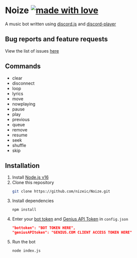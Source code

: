 # Noize [![made with love](https://img.shields.io/badge/made_with-love-red.svg)](https://shields.io/)
A music bot written using [discord.js](https://github.com/discordjs/discord.js) and [discord-player](https://github.com/Androz2091/discord-player)

## Bug reports and feature requests
View the list of issues [here](https://github.com/nizeic/Noize)

## Commands
* clear
* disconnect
* loop
* lyrics
* move
* nowplaying
* pause
* play
* previous
* queue
* remove
* resume
* seek
* shuffle
* skip

## Installation
1. Install [Node.js v16](https://nodejs.org/en/download/current)
2. Clone this repository
    ```sh
    git clone https://github.com/nizeic/Noize.git
    ```
3. Install dependencies
    ```sh
    npm install
    ```
4. Enter your [bot token](https://discord.com/developers/applications) and [Genius API Token](https://genius.com/api-clients) in `config.json`
    ```json
    "bottoken": "BOT TOKEN HERE",
    "geniusAPItoken": "GENIUS.COM CLIENT ACCESS TOKEN HERE"
    ```
5. Run the bot
    ```sh
    node index.js
    ```

